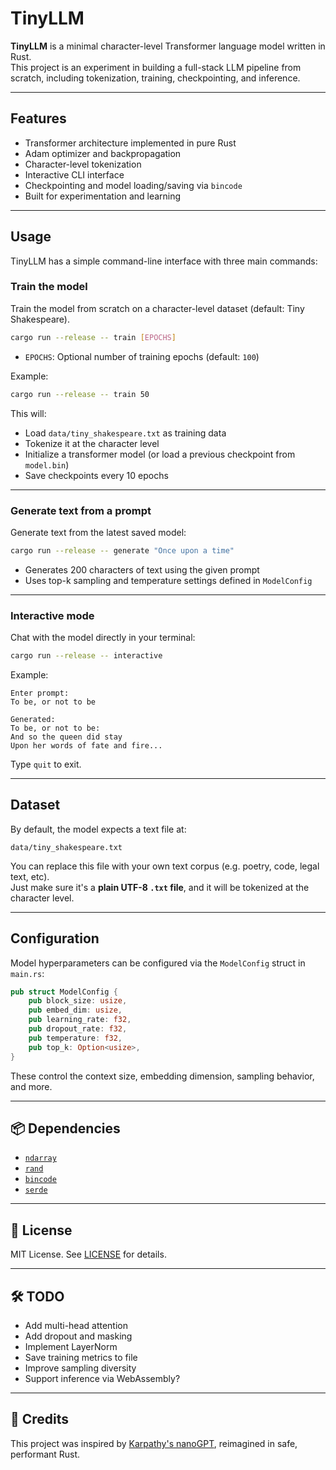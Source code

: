 # TinyLLM

**TinyLLM** is a minimal character-level Transformer language model written in Rust.  
This project is an experiment in building a full-stack LLM pipeline from scratch, including tokenization, training, checkpointing, and inference.

---

## Features

- Transformer architecture implemented in pure Rust
- Adam optimizer and backpropagation
- Character-level tokenization
- Interactive CLI interface
- Checkpointing and model loading/saving via `bincode`
- Built for experimentation and learning

---

## Usage

TinyLLM has a simple command-line interface with three main commands:

### Train the model

Train the model from scratch on a character-level dataset (default: Tiny Shakespeare).

```bash
cargo run --release -- train [EPOCHS]
```

- `EPOCHS`: Optional number of training epochs (default: `100`)

Example:

```bash
cargo run --release -- train 50
```

This will:
- Load `data/tiny_shakespeare.txt` as training data
- Tokenize it at the character level
- Initialize a transformer model (or load a previous checkpoint from `model.bin`)
- Save checkpoints every 10 epochs

---

### Generate text from a prompt

Generate text from the latest saved model:

```bash
cargo run --release -- generate "Once upon a time"
```

- Generates 200 characters of text using the given prompt
- Uses top-k sampling and temperature settings defined in `ModelConfig`

---

### Interactive mode

Chat with the model directly in your terminal:

```bash
cargo run --release -- interactive
```

Example:

```text
Enter prompt:
To be, or not to be

Generated:
To be, or not to be:
And so the queen did stay
Upon her words of fate and fire...
```

Type `quit` to exit.

---

## Dataset

By default, the model expects a text file at:

```
data/tiny_shakespeare.txt
```

You can replace this file with your own text corpus (e.g. poetry, code, legal text, etc).  
Just make sure it's a **plain UTF-8 `.txt` file**, and it will be tokenized at the character level.

---

## Configuration

Model hyperparameters can be configured via the `ModelConfig` struct in `main.rs`:

```rust
pub struct ModelConfig {
    pub block_size: usize,
    pub embed_dim: usize,
    pub learning_rate: f32,
    pub dropout_rate: f32,
    pub temperature: f32,
    pub top_k: Option<usize>,
}
```

These control the context size, embedding dimension, sampling behavior, and more.

---

## 📦 Dependencies

- [`ndarray`](https://crates.io/crates/ndarray)
- [`rand`](https://crates.io/crates/rand)
- [`bincode`](https://crates.io/crates/bincode)
- [`serde`](https://crates.io/crates/serde)

---

## 📜 License

MIT License. See [LICENSE](./LICENSE) for details.

---

## 🛠️ TODO

- Add multi-head attention
- Add dropout and masking
- Implement LayerNorm
- Save training metrics to file
- Improve sampling diversity
- Support inference via WebAssembly?

---

## 🙏 Credits

This project was inspired by [Karpathy's nanoGPT](https://github.com/karpathy/nanoGPT), reimagined in safe, performant Rust.
```
